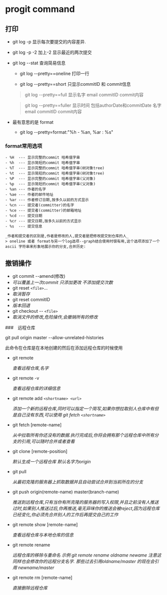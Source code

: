 # progit command

## 打印

  - git log -p 显示每次要提交的内容差异.

  - git log -p -2 加上-2 显示最近的两次提交

  - git log --stat 查询简易信息

      - git log --pretty==oneline 打印一行

      - git log --pretty==short 只显示commitID 和 commit信息

      > git log --pretty==full 显示名字 email commitID commit内容

      > git log --pretty==fuller 显示时间 包括authorDate和commitDate 名字 email commitID commit内容

  - 最有意思的是 format
      - git log --pretty=format:"%h - %an, %ar : %s"

### format常用选项
    - %H  --- 显示完整的commit 哈希值字串
    - %h  --- 显示简短的commit 哈希值字串
    - %T  --- 显示完整的commit 哈希值字串(树对象tree)
    - %t  --- 显示简短的commit 哈希值字串(树对象tree)
    - %P  --- 显示完整的commit 哈希值字串(父对象)
    - %p  --- 显示简短的commit 哈希值字串(父对象)
    - %an --- 作者的名字
    - %ae --- 作者的邮件地址
    - %ar --- 作者修订日期,按多久以前的方式显示
    - %cn --- 提交者(committer)的名字
    - %ce --- 提交者(committer)的邮箱地址
    - %cd --- 提交日期
    - %cr --- 提交日期,按多久以前的方式显示
    - %s  --- 提交信息

    _作者和提交者的区别是,作者是修改的人,提交者是把修改提交到仓库的人_
    > oneline 或者 format与另一个log选项--graph结合使用时很有用,这个选项添加了一个ascii 字符串来形象地展示你的分支,合并历史:

## 撤销操作

- git commit --amend(修改)
- _可以覆盖上一次commit 只添加更改 不添加提交次数_
- git reset `<file>`...
- _取消暂存_
- git reset commitID
- _版本回退_
- git checkout -- `<file>`
- _取消文件的修改,危险操作,会撤销所有的修改_

###　远程仓库

git pull origin master --allow-unrelated-histories

此命令在仓库是在本地创建的然后在添加远程仓库的时候使用

- git remote

    _查看远程仓库,名字_

- git remote -v

    _查看远程仓库的详细信息_

- git remote add `<shortname> <url>`

    _添加一个新的远程仓库,同时可以指定一个简写,如果你想拉取别人仓库中有但是自己没有东西,可以使用 git fetch `<shortname>`_

- git fetch [remote-name]

    _从中拉取所有你还没有的数据.执行完成后,你将会拥有那个远程仓库中所有分支的引用,可以随时合并或者查看_

- git clone [remote-position]

    _默认生成一个远程仓库 默认名字为origin_

- git pull

    _从最初克隆的服务器上抓取数据并且自动尝试合并到当前所在的分支_

- git push origin(remote-name) master(branch-name)

    _推送到远程仓库,只有当你有所克隆的服务器的写入权限,并且之前没有人推送过时,如果别人推送过后,你再推送,毫无异味你的推送会被reject,因为远程仓库已经变化,你必须先合并别人的工作后再提交自己的工作_

- git remote show [remote-name]

    _查看远程仓库与本地仓库的信息_

- git remote rename

    _远程仓库的移除与重命名 示例 git remote rename oldname newame 注意这同样也会修改你的远程分支名字. 那些过去引用oldname/master 的现在会引用 newname/master_

- git remote rm [remote-name]

    _直接删除远程仓库_
